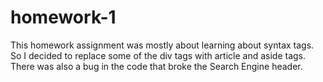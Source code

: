 # homework-1
This homework assignment was mostly about learning about syntax tags. So I decided to replace some of the div tags with article and aside tags. There was also a bug in the code that broke the Search Engine header.